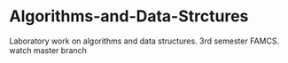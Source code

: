 # Algorithms-and-Data-Strctures
Laboratory work on algorithms and data structures. 3rd semester FAMCS.
watch master branch
